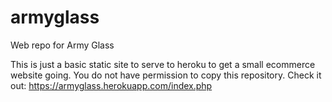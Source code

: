 # armyglass
Web repo for Army Glass

This is just a basic static site to serve to heroku to get a small ecommerce website going. You do not have permission to copy this repository.
Check it out: https://armyglass.herokuapp.com/index.php
